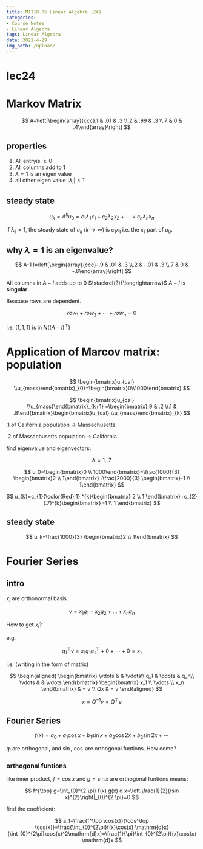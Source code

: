 ```yaml
---
title: MIT18.06 Linear Algebra (24)
categories:
- Course Notes
- Linear Algebra
tags: Linear Algebra
date: 2022-4-29
img_path: /upload/
---
```


# lec24

# Markov Matrix

$$
A=\left[\begin{array}{ccc}.1 & .01 & .3 \\.2 & .99 & .3 \\.7 & 0 & .4\end{array}\right]
$$

## properties

1. All entryis $\ge 0$
2. All columns add to $1$
3.  $\lambda =1$ is an eigen value
4. all other eigen value $|\lambda_i|<1$ 

## steady state

$$
u_k=A^ku_0=c_1\lambda _1x_1+c_2\lambda _2x_2+\cdots+c_n\lambda _nx_n
$$

if $\lambda_1=1$, the steady state of $u_k$ ($k\to \infty$) is $c_1x_1$ i.e. the $x_1$ part of $u_0$.

## why $\lambda =1$ is an eigenvalue?

$$
A-1 I=\left[\begin{array}{ccc}-.9 & .01 & .3 \\.2 & -.01 & .3 \\.7 & 0 & -.6\end{array}\right]
$$

All columns in $A-I$ adds up to $0$ $\stackrel{?}{\longrightarrow}$ $A-I$ is **singular**

Beacuse rows are dependent. 

$$
row_1+row_2+\cdots+row_n=0
$$

i.e. $(1,1,1)$ is in $N((A-I)^\top)$

# Application of Marcov matrix: population

$$
\begin{bmatrix}u_{cal} \\u_{mass}\end{bmatrix}_{0}=\begin{bmatrix}0\\1000\end{bmatrix}
$$

$$
\begin{bmatrix}u_{cal} \\u_{mass}\end{bmatrix}_{k+1} =\begin{bmatrix}.9 & .2 \\.1 & .8\end{bmatrix}\begin{bmatrix}u_{cal} \\u_{mass}\end{bmatrix}_{k}
$$

$.1$ of California population $\to$ Massachusetts 

$.2$ of Massachusetts population $\to$ California

find eigenvalue and eigenvectors:

$$
 \lambda = 1, .7
$$

$$
u_0=\begin{bmatrix}0 \\ 1000\end{bmatrix}=\frac{1000}{3} \begin{bmatrix}2 \\ 1\end{bmatrix}+\frac{2000}{3} \begin{bmatrix}-1 \\ 1\end{bmatrix}
$$

$$
u_{k}=c_{1}{\color{Red} 1} ^{k}\begin{bmatrix}
2 \\
1
\end{bmatrix}+c_{2}(.7)^{k}\begin{bmatrix}
-1 \\
1
\end{bmatrix}
$$

## steady state

$$
u_k=\frac{1000}{3} \begin{bmatrix}2 \\ 1\end{bmatrix}
$$

# Fourier Series

## intro

$x_i$ are orthonormal basis.

$$
v=x_1q_1+x_2q_2+\dots+x_nq_n
$$

How to get $x_i$?

e.g.

$$
q_1^\top v=x_1q_1q_1^\top+0+\cdots+0=x_1
$$

i.e. (writing in the form of matrix)

$$
\begin{aligned}
\begin{bmatrix}
 \vdots &  & \vdots\\
 q_1 & \cdots & q_n\\
 \vdots &  & \vdots
\end{bmatrix}
\begin{bmatrix}
x_1 \\
\vdots  \\
x_n
\end{bmatrix} & = v \\
Qx & = v
\end{aligned}
$$

$$
x=Q^{-1}v=Q^\top v
$$

## Fourier Series

$$
f(x)=a_{0}+a_{1} \cos x+b_{1} \sin x+a_{2} \cos 2 x+b_{2} \sin 2 x+\cdots
$$

$q_i$ are orthogonal, and $\sin$, $\cos$ are orthogonal funtions. How come?

### orthogonal funtions

like inner product, $f=\cos x$ and $g=\sin x$ are orthogonal funtions means:

$$
f^{\top} g=\int_{0}^{2 \pi} f(x) g(x) d x=\left.\frac{1}{2}(\sin x)^{2}\right|_{0}^{2 \pi}=0
$$

find the coefficient:

$$
a_1=\frac{f^\top \cos(x)}{\cos^\top \cos(x)}=\frac{\int_{0}^{2\pi}f(x)\cos(x) \mathrm{d}x}{\int_{0}^{2\pi}\cos(x)^2\mathrm{d}x}=\frac{1}{\pi}\int_{0}^{2\pi}f(x)\cos(x) \mathrm{d}x
$$